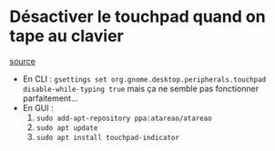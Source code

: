 # Désactiver le touchpad quand on tape au clavier

[source](https://www.ostechnix.com/how-to-automatically-disable-touchpad-when-typing-in-ubuntu/)

* En CLI : `gsettings set org.gnome.desktop.peripherals.touchpad disable-while-typing true` mais ça ne semble pas fonctionner parfaitement...
* En GUI : 
    1. `sudo add-apt-repository ppa:atareao/atareao`
    2. `sudo apt update`
    3. `sudo apt install touchpad-indicator`